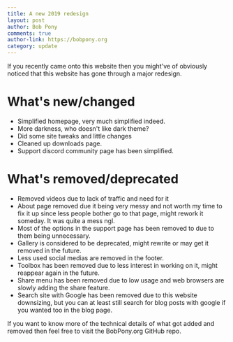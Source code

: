 ```yaml
---
title: A new 2019 redesign
layout: post
author: Bob Pony
comments: true
author-link: https://bobpony.org
category: update
---
```


If you recently came onto this website then you might've of obviously noticed that this website has gone through a major redesign.

# What's new/changed
- Simplified homepage, very much simplified indeed.
- More darkness, who doesn't like dark theme?
- Did some site tweaks and little changes
- Cleaned up downloads page.
- Support discord community page has been simplified.

# What's removed/deprecated
- Removed videos due to lack of traffic and need for it
- About page removed due it being very messy and not worth my time to fix it up since less people bother go to that page, might rework it someday. It was quite a mess ngl.
- Most of the options in the support page has been removed to due to them being unnecessary.
- Gallery is considered to be deprecated, might rewrite or may get it removed in the future.
- Less used social medias are removed in the footer.
- Toolbox has been removed due to less interest in working on it, might reappear again in the future.
- Share menu has been removed due to low usage and web browsers are slowly adding the share feature.
- Search site with Google has been removed due to this website downsizing, but you can at least still search for blog posts with google if you wanted too in the blog page.

If you want to know more of the technical details of what got added and removed then feel free to visit the BobPony.org GitHub repo.